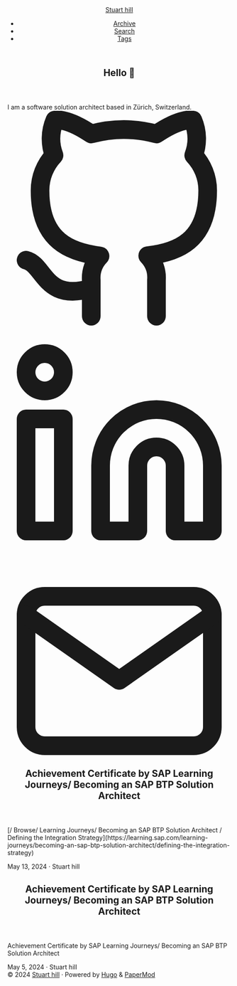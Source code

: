 <html lang="en" dir="auto"><head><meta name="generator" content="Hugo 0.125.7"><meta charset="utf-8"><meta http-equiv="X-UA-Compatible" content="IE=edge"><meta name="viewport" content="width=device-width,initial-scale=1,shrink-to-fit=no"><meta name="robots" content="index, follow"><title>Stuart Hill</title>
<meta name="description" content="Personal Blog of Stuart hill"><meta name="author" content="Stuart hill"><link rel="canonical" href="https://blog.https://github.com/stuarthill0/hillinfo/.me/"><link crossorigin="anonymous" href="/assets/css/stylesheet.5dd41d40b8bcabd625b7989d16c0521f4e7cd1dc213d38131b6d170242a57be6.css" integrity="sha256-XdQdQLi8q9Ylt5idFsBSH0580dwhPTgTG20XAkKle+Y=" rel="preload stylesheet" as="style"><link rel="icon" href="https://blog.https://github.com/stuarthill0/hillinfo/.me/favicon.ico"><link rel="icon" type="image/png" sizes="16x16" href="https://blog.https://github.com/stuarthill0/hillinfo/.me/favicon-16x16.png"><link rel="icon" type="image/png" sizes="32x32" href="https://blog.https://github.com/stuarthill0/hillinfo/.me/favicon-32x32.png"><link rel="apple-touch-icon" href="https://blog.https://github.com/stuarthill0/hillinfo/.me/apple-touch-icon.png"><link rel="mask-icon" href="https://blog.https://github.com/stuarthill0/hillinfo/.me/safari-pinned-tab.svg"><meta name="theme-color" content="#2e2e33"><meta name="msapplication-TileColor" content="#2e2e33"><link rel="alternate" type="application/rss+xml" href="https://blog.https://github.com/stuarthill0/hillinfo/.me/index.xml"><link rel="alternate" type="application/json" href="https://blog.https://github.com/stuarthill0/hillinfo/.me/index.json"><link rel="alternate" hreflang="en" href="https://blog.https://github.com/stuarthill0/hillinfo/.me/"><noscript><style>#theme-toggle,.top-link{display:none}</style><style>@media(prefers-color-scheme:dark){:root{--theme:rgb(29, 30, 32);--entry:rgb(46, 46, 51);--primary:rgb(218, 218, 219);--secondary:rgb(155, 156, 157);--tertiary:rgb(65, 66, 68);--content:rgb(196, 196, 197);--code-block-bg:rgb(46, 46, 51);--code-bg:rgb(55, 56, 62);--border:rgb(51, 51, 51)}.list{background:var(--theme)}.list:not(.dark)::-webkit-scrollbar-track{background:0 0}.list:not(.dark)::-webkit-scrollbar-thumb{border-color:var(--theme)}}</style></noscript><meta property="og:title" content="Stuart hill"><meta property="og:description" content="Personal Blog of Stuart hill"><meta property="og:type" content="website"><meta property="og:url" content="https://blog.https://github.com/stuarthill0/hillinfo/.me/"><meta name="twitter:card" content="summary"><meta name="twitter:title" content="Stuart hill"><meta name="twitter:description" content="Personal Blog of Stuart hill"><script type="application/ld+json">{"@context":"https://schema.org","@type":"Organization","name":"Stuart hill","url":"https://blog.https://github.com/stuarthill0/hillinfo/.me/","description":"Personal Blog of Stuart hill","thumbnailUrl":"https://blog.https://github.com/stuarthill0/hillinfo/.me/favicon.ico","sameAs":["https://github.com/https://github.com/stuarthill0/hillinfo/","https://www.linkedin.com/in/hillinfo/","mailto:contact@hi-ll.info"]}</script></head><body class="list dark" id="top"><script>localStorage.getItem("pref-theme")==="dark"?document.body.classList.add("dark"):localStorage.getItem("pref-theme")==="light"?document.body.classList.remove("dark"):window.matchMedia("(prefers-color-scheme: dark)").matches&&document.body.classList.add("dark")</script><header class="header"><nav class="nav"><div class="logo"><a href="https://blog.https://github.com/stuarthill0/hillinfo/.me/" accesskey="h" title="Stuart hill (Alt + H)">Stuart hill</a><div class="logo-switches"><button id="theme-toggle" accesskey="t" title="(Alt + T)"><svg id="moon" xmlns="http://www.w3.org/2000/svg" width="24" height="18" viewBox="0 0 24 24" fill="none" stroke="currentcolor" stroke-width="2" stroke-linecap="round" stroke-linejoin="round"><path d="M21 12.79A9 9 0 1111.21 3 7 7 0 0021 12.79z"></path></svg><svg id="sun" xmlns="http://www.w3.org/2000/svg" width="24" height="18" viewBox="0 0 24 24" fill="none" stroke="currentcolor" stroke-width="2" stroke-linecap="round" stroke-linejoin="round"><circle cx="12" cy="12" r="5"></circle><line x1="12" y1="1" x2="12" y2="3"></line><line x1="12" y1="21" x2="12" y2="23"></line><line x1="4.22" y1="4.22" x2="5.64" y2="5.64"></line><line x1="18.36" y1="18.36" x2="19.78" y2="19.78"></line><line x1="1" y1="12" x2="3" y2="12"></line><line x1="21" y1="12" x2="23" y2="12"></line><line x1="4.22" y1="19.78" x2="5.64" y2="18.36"></line><line x1="18.36" y1="5.64" x2="19.78" y2="4.22"></line></svg></button></div></div><ul id="menu"><li><a href="https://blog.https://github.com/stuarthill0/hillinfo/.me/archives" title="Archive"><span>Archive</span></a></li><li><a href="https://blog.https://github.com/stuarthill0/hillinfo/.me/search/" title="Search (Alt + /)" accesskey="/"><span>Search</span></a></li><li><a href="https://blog.https://github.com/stuarthill0/hillinfo/.me/tags/" title="Tags"><span>Tags</span></a></li></ul></nav></header><main class="main"><article class="first-entry home-info"><header class="entry-header"><h1>Hello 👋</h1></header><div class="entry-content">I am a software solution architect based in Zürich, Switzerland.</div><footer class="entry-footer"><div class="social-icons"><a href="https://github.com/https://github.com/stuarthill0/hillinfo/" target="_blank" rel="noopener noreferrer me" title="Github"><svg xmlns="http://www.w3.org/2000/svg" viewBox="0 0 24 24" fill="none" stroke="currentcolor" stroke-width="2" stroke-linecap="round" stroke-linejoin="round"><path d="M9 19c-5 1.5-5-2.5-7-3m14 6v-3.87a3.37 3.37.0 00-.94-2.61c3.14-.35 6.44-1.54 6.44-7A5.44 5.44.0 0020 4.77 5.07 5.07.0 0019.91 1S18.73.65 16 2.48a13.38 13.38.0 00-7 0C6.27.65 5.09 1 5.09 1A5.07 5.07.0 005 4.77 5.44 5.44.0 003.5 8.55c0 5.42 3.3 6.61 6.44 7A3.37 3.37.0 009 18.13V22"></path></svg>
</a><a href="https://www.linkedin.com/in/hillinfo/" target="_blank" rel="noopener noreferrer me" title="Linkedin"><svg xmlns="http://www.w3.org/2000/svg" viewBox="0 0 24 24" fill="none" stroke="currentcolor" stroke-width="2" stroke-linecap="round" stroke-linejoin="round"><path d="M16 8a6 6 0 016 6v7h-4v-7a2 2 0 00-2-2 2 2 0 00-2 2v7h-4v-7a6 6 0 016-6z"></path><rect x="2" y="9" width="4" height="12"></rect><circle cx="4" cy="4" r="2"></circle></svg>
</a><a href="mailto:contact@https://github.com/stuarthill0/hillinfo/" target="_blank" rel="noopener noreferrer me" title="Email"><svg xmlns="http://www.w3.org/2000/svg" viewBox="0 0 24 21" fill="none" stroke="currentcolor" stroke-width="2" stroke-linecap="round" stroke-linejoin="round"><path d="M4 4h16c1.1.0 2 .9 2 2v12c0 1.1-.9 2-2 2H4c-1.1.0-2-.9-2-2V6c0-1.1.9-2 2-2z"></path><polyline points="22,6 12,13 2,6"></polyline></svg></a></div></footer></article><article class="post-entry"><header class="entry-header"><h2 class="entry-hint-parent">Achievement Certificate by SAP Learning Journeys/ Becoming an SAP BTP Solution Architect</h2></header><div class="entry-content"><p>[/ Browse/ Learning Journeys/ Becoming an SAP BTP Solution Architect / Defining the Integration Strategy](https://learning.sap.com/learning-journeys/becoming-an-sap-btp-solution-architect/defining-the-integration-strategy)</p></div><footer class="entry-footer"><span title="2024-05-13 00:00:00 +0000 UTC">May 13, 2024</span>&nbsp;·&nbsp;Stuart hill</footer><a class="entry-link" aria-label="post link to Achievement Certificate by SAP Learning Journeys/ Becoming an SAP BTP Solution Architect" href="https://learning.sap.com/learning-journeys/becoming-an-sap-btp-solution-architect/defining-the-integration-strategy"></a></article><article class="post-entry"><header class="entry-header"><h2 class="entry-hint-parent">Achievement Certificate by SAP Learning Journeys/ Becoming an SAP BTP Solution Architect</h2></header><div class="entry-content"><p>Achievement Certificate by SAP Learning Journeys/ Becoming an SAP BTP Solution Architect</p></div><footer class="entry-footer"><span title="2024-05-05 00:00:00 +0000 UTC">May 5, 2024</span>&nbsp;·&nbsp;Stuart hill</footer><a class="entry-link" aria-label="post link to Achievement Certificate by SAP Learning Journeys/ Becoming an SAP BTP Solution Architect" href="https://blog.https://github.com/stuarthill0/hillinfo/.me/posts/lambda_db_connection_leak/"></a></article></main><footer class="footer"><span>© 2024 <a href="https://blog.https://github.com/stuarthill0/hillinfo/.me/">Stuart hill</a></span> ·
<span>Powered by
<a href="https://gohugo.io/" rel="noopener noreferrer" target="_blank">Hugo</a> &amp;
        <a href="https://github.com/adityatelange/hugo-PaperMod/" rel="noopener" target="_blank">PaperMod</a></span></footer><a href="#top" aria-label="go to top" title="Go to Top (Alt + G)" class="top-link" id="top-link" accesskey="g" style="visibility: hidden; opacity: 0;"><svg xmlns="http://www.w3.org/2000/svg" viewBox="0 0 12 6" fill="currentcolor"><path d="M12 6H0l6-6z"></path></svg>
</a><script>let menu=document.getElementById("menu");menu&&(menu.scrollLeft=localStorage.getItem("menu-scroll-position"),menu.onscroll=function(){localStorage.setItem("menu-scroll-position",menu.scrollLeft)}),document.querySelectorAll('a[href^="#"]').forEach(e=>{e.addEventListener("click",function(e){e.preventDefault();var t=this.getAttribute("href").substr(1);window.matchMedia("(prefers-reduced-motion: reduce)").matches?document.querySelector(`[id='${decodeURIComponent(t)}']`).scrollIntoView():document.querySelector(`[id='${decodeURIComponent(t)}']`).scrollIntoView({behavior:"smooth"}),t==="top"?history.replaceState(null,null," "):history.pushState(null,null,`#${t}`)})})</script><script>var mybutton=document.getElementById("top-link");window.onscroll=function(){document.body.scrollTop>800||document.documentElement.scrollTop>800?(mybutton.style.visibility="visible",mybutton.style.opacity="1"):(mybutton.style.visibility="hidden",mybutton.style.opacity="0")}</script><script>document.getElementById("theme-toggle").addEventListener("click",()=>{document.body.className.includes("dark")?(document.body.classList.remove("dark"),localStorage.setItem("pref-theme","light")):(document.body.classList.add("dark"),localStorage.setItem("pref-theme","dark"))})</script></body></html>
